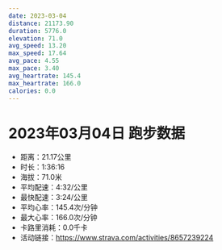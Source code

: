 ```yaml
---
date: 2023-03-04
distance: 21173.90
duration: 5776.0
elevation: 71.0
avg_speed: 13.20
max_speed: 17.64
avg_pace: 4.55
max_pace: 3.40
avg_heartrate: 145.4
max_heartrate: 166.0
calories: 0.0
---
```


# 2023年03月04日 跑步数据

- 距离：21.17公里
- 时长：1:36:16
- 海拔：71.0米
- 平均配速：4:32/公里
- 最快配速：3:24/公里
- 平均心率：145.4次/分钟
- 最大心率：166.0次/分钟
- 卡路里消耗：0.0千卡
- 活动链接：https://www.strava.com/activities/8657239224
